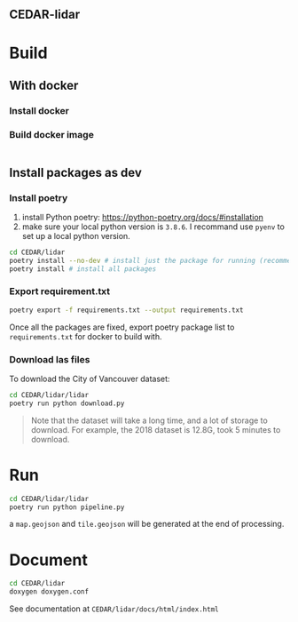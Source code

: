 CEDAR-lidar
---

# Build  

## With docker

### Install docker 

### Build docker image
```bash 
```


## Install packages as dev

### Install poetry
1. install Python poetry: https://python-poetry.org/docs/#installation
2. make sure your local python version is `3.8.6`. I recommand use `pyenv` to set up a local python version.
```bash
cd CEDAR/lidar
poetry install --no-dev # install just the package for running (recommended)
poetry install # install all packages
```
### Export requirement.txt
```bash
poetry export -f requirements.txt --output requirements.txt
```
Once all the packages are fixed, export poetry package list to `requirements.txt` for docker to build with. 

### Download las files 

To download the City of Vancouver dataset:
```bash
cd CEDAR/lidar/lidar 
poetry run python download.py  
```
> Note that the dataset will take a long time, and a lot of storage to download. For example, the 2018 dataset is 12.8G, took 5 minutes to download. 

# Run

```bash
cd CEDAR/lidar/lidar
poetry run python pipeline.py
``` 

a `map.geojson` and `tile.geojson` will be generated at the end of processing. 

# Document 

```bash
cd CEDAR/lidar 
doxygen doxygen.conf
```

See documentation at `CEDAR/lidar/docs/html/index.html`